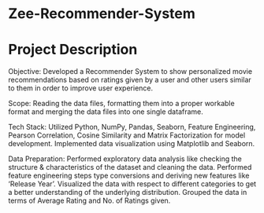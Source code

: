 # Zee-Recommender-System
# Project Description

Objective: Developed a Recommender System to show personalized movie recommendations based on ratings given by a user and other users similar to them in order to improve user experience.

Scope: Reading the data files, formatting them into a proper workable format and merging the data files into one single dataframe.

Tech Stack: Utilized Python, NumPy, Pandas, Seaborn, Feature Engineering, Pearson Correlation, Cosine Similarity and Matrix Factorization for model development. Implemented data visualization using Matplotlib and Seaborn.

Data Preparation: Performed exploratory data analysis like checking the structure & characteristics of the dataset and cleaning the data. Performed feature engineering steps type conversions and deriving new features like ‘Release Year’. Visualized the data with respect to different categories to get a better understanding of the underlying distribution. Grouped the data in terms of Average Rating and No. of Ratings given.
